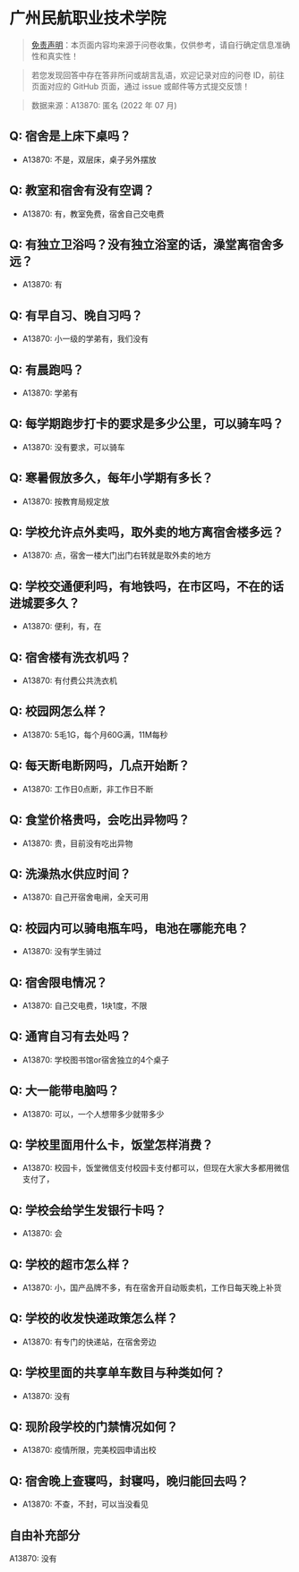 # 广州民航职业技术学院

> [免责声明](https://colleges.chat/#_3)：本页面内容均来源于问卷收集，仅供参考，请自行确定信息准确性和真实性！

> 若您发现回答中存在答非所问或胡言乱语，欢迎记录对应的问卷 ID，前往页面对应的 GitHub 页面，通过 issue 或邮件等方式提交反馈！

> 数据来源：A13870: 匿名 (2022 年 07 月)

## Q: 宿舍是上床下桌吗？

- A13870: 不是，双层床，桌子另外摆放

## Q: 教室和宿舍有没有空调？

- A13870: 有，教室免费，宿舍自己交电费

## Q: 有独立卫浴吗？没有独立浴室的话，澡堂离宿舍多远？

- A13870: 有

## Q: 有早自习、晚自习吗？

- A13870: 小一级的学弟有，我们没有

## Q: 有晨跑吗？

- A13870: 学弟有

## Q: 每学期跑步打卡的要求是多少公里，可以骑车吗？

- A13870: 没有要求，可以骑车

## Q: 寒暑假放多久，每年小学期有多长？

- A13870: 按教育局规定放

## Q: 学校允许点外卖吗，取外卖的地方离宿舍楼多远？

- A13870: 点，宿舍一楼大门出门右转就是取外卖的地方

## Q: 学校交通便利吗，有地铁吗，在市区吗，不在的话进城要多久？

- A13870: 便利，有，在

## Q: 宿舍楼有洗衣机吗？

- A13870: 有付费公共洗衣机

## Q: 校园网怎么样？

- A13870: 5毛1G，每个月60G满，11M每秒

## Q: 每天断电断网吗，几点开始断？

- A13870: 工作日0点断，非工作日不断

## Q: 食堂价格贵吗，会吃出异物吗？

- A13870: 贵，目前没有吃出异物

## Q: 洗澡热水供应时间？

- A13870: 自己开宿舍电闸，全天可用

## Q: 校园内可以骑电瓶车吗，电池在哪能充电？

- A13870: 没有学生骑过

## Q: 宿舍限电情况？

- A13870: 自己交电费，1块1度，不限

## Q: 通宵自习有去处吗？

- A13870: 学校图书馆or宿舍独立的4个桌子

## Q: 大一能带电脑吗？

- A13870: 可以，一个人想带多少就带多少

## Q: 学校里面用什么卡，饭堂怎样消费？

- A13870: 校园卡，饭堂微信支付校园卡支付都可以，但现在大家大多都用微信支付了，

## Q: 学校会给学生发银行卡吗？

- A13870: 会

## Q: 学校的超市怎么样？

- A13870: 小，国产品牌不多，有在宿舍开自动贩卖机，工作日每天晚上补货

## Q: 学校的收发快递政策怎么样？

- A13870: 有专门的快递站，在宿舍旁边

## Q: 学校里面的共享单车数目与种类如何？

- A13870: 没有

## Q: 现阶段学校的门禁情况如何？

- A13870: 疫情所限，完美校园申请出校

## Q: 宿舍晚上查寝吗，封寝吗，晚归能回去吗？

- A13870: 不查，不封，可以当没看见

## 自由补充部分

A13870: 没有